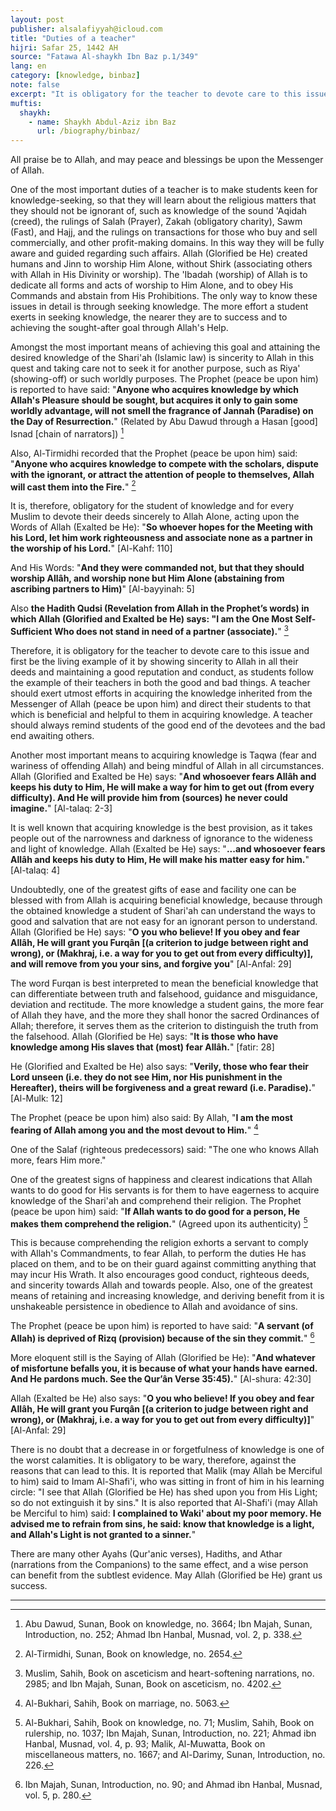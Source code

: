 ```yaml
---
layout: post
publisher: alsalafiyyah@icloud.com
title: "Duties of a teacher"
hijri: Safar 25, 1442 AH
source: "Fatawa Al-shaykh Ibn Baz p.1/349"
lang: en
category: [knowledge, binbaz]
note: false
excerpt: "It is obligatory for the teacher to devote care to this issue and first be the living example of it by showing sincerity to Allah in all their deeds and maintaining a good reputation and conduct, as students follow the example of their teachers in both the good and bad things."
muftis:
  shaykh: 
    - name: Shaykh Abdul-Aziz ibn Baz
      url: /biography/binbaz/
---
```


All praise be to Allah, and may peace and blessings be upon the Messenger of Allah. 

One of the most important duties of a teacher is to make students keen for knowledge-seeking, so that they will learn about the religious matters that they should not be ignorant of, such as knowledge of the sound 'Aqidah (creed), the rulings of Salah (Prayer), Zakah (obligatory charity), Sawm (Fast), and Hajj, and the rulings on transactions for those who buy and sell commercially, and other profit-making domains. In this way they will be fully aware and guided regarding such affairs. Allah (Glorified be He) created humans and Jinn to worship Him Alone, without Shirk (associating others with Allah in His Divinity or worship). The 'Ibadah (worship) of Allah is to dedicate all forms and acts of worship to Him Alone, and to obey His Commands and abstain from His Prohibitions. The only way to know these issues in detail is through seeking knowledge. The more effort a student exerts in seeking knowledge, the nearer they are to success and to achieving the sought-after goal through Allah's Help.

Amongst the most important means of achieving this goal and attaining the desired knowledge of the Shari'ah (Islamic law) is sincerity to Allah in this quest and taking care not to seek it for another purpose, such as Riya' (showing-off) or such worldly purposes. The Prophet (peace be upon him) is reported to have said: "**Anyone who acquires knowledge by which Allah's Pleasure should be sought, but acquires it only to gain some worldly advantage, will not smell the fragrance of Jannah (Paradise) on the Day of Resurrection.**" (Related by Abu Dawud through a Hasan [good] Isnad [chain of narrators]) [^1]

Also, Al-Tirmidhi recorded that the Prophet (peace be upon him) said: "**Anyone who acquires knowledge to compete with the scholars, dispute with the ignorant, or attract the attention of people to themselves, Allah will cast them into the Fire.**" [^2] 

It is, therefore, obligatory for the student of knowledge and for every Muslim to devote their deeds sincerely to Allah Alone, acting upon the Words of Allah (Exalted be He): "**So whoever hopes for the Meeting with his Lord, let him work righteousness and associate none as a partner in the worship of his Lord.**" [Al-Kahf: 110] 

And His Words: "**And they were commanded not, but that they should worship Allâh, and worship none but Him Alone (abstaining from ascribing partners to Him)**" [Al-bayyinah: 5]

Also **the Hadith Qudsi (Revelation from Allah in the Prophet’s words) in which Allah (Glorified and Exalted be He) says: "I am the One Most Self-Sufficient Who does not stand in need of a partner (associate).**" [^3]

Therefore, it is obligatory for the teacher to devote care to this issue and first be the living example of it by showing sincerity to Allah in all their deeds and maintaining a good reputation and conduct, as students follow the example of their teachers in both the good and bad things. A teacher should exert utmost efforts in acquiring the knowledge inherited from the Messenger of Allah (peace be upon him) and direct their students to that which is beneficial and helpful to them in acquiring knowledge. A teacher should always remind students of the good end of the devotees and the bad end awaiting others.

Another most important means to acquiring knowledge is Taqwa (fear and wariness of offending Allah) and being mindful of Allah in all circumstances. Allah (Glorified and Exalted be He) says: "**And whosoever fears Allâh and keeps his duty to Him, He will make a way for him to get out (from every difficulty). And He will provide him from (sources) he never could imagine.**" [Al-talaq: 2-3]

It is well known that acquiring knowledge is the best provision, as it takes people out of the narrowness and darkness of ignorance to the wideness and light of knowledge. Allah (Exalted be He) says: "**...and whosoever fears Allâh and keeps his duty to Him, He will make his matter easy for him.**" [Al-talaq: 4]

Undoubtedly, one of the greatest gifts of ease and facility one can be blessed with from Allah is acquiring beneficial knowledge, because through the obtained knowledge a student of Shari'ah can understand the ways to good and salvation that are not easy for an ignorant person to understand. Allah (Glorified be He) says: "**O you who believe! If you obey and fear Allâh, He will grant you Furqân [(a criterion to judge between right and wrong), or (Makhraj, i.e. a way for you to get out from every difficulty)], and will remove from you your sins, and forgive you**" [Al-Anfal: 29]

The word Furqan is best interpreted to mean the beneficial knowledge that can differentiate between truth and falsehood, guidance and misguidance, deviation and rectitude. The more knowledge a student gains, the more fear of Allah they have, and the more they shall honor the sacred Ordinances of Allah; therefore, it serves them as the criterion to distinguish the truth from the falsehood. Allah (Glorified be He) says: "**It is those who have knowledge among His slaves that (most) fear Allâh.**" [fatir: 28]

He (Glorified and Exalted be He) also says: "**Verily, those who fear their Lord unseen (i.e. they do not see Him, nor His punishment in the Hereafter), theirs will be forgiveness and a great reward (i.e. Paradise).**" [Al-Mulk: 12]

The Prophet (peace be upon him) also said: By Allah, "**I am the most fearing of Allah among you and the most devout to Him.**" [^4]

One of the Salaf (righteous predecessors) said: "The one who knows Allah more, fears Him more." 

One of the greatest signs of happiness and clearest indications that Allah wants to do good for His servants is for them to have eagerness to acquire knowledge of the Shari'ah and comprehend their religion. The Prophet (peace be upon him) said: "**If Allah wants to do good for a person, He makes them comprehend the religion.**" (Agreed upon its authenticity) [^5]

This is because comprehending the religion exhorts a servant to comply with Allah's Commandments, to fear Allah, to perform the duties He has placed on them, and to be on their guard against committing anything that may incur His Wrath. It also encourages good conduct, righteous deeds, and sincerity towards Allah and towards people. Also, one of the greatest means of retaining and increasing knowledge, and deriving benefit from it is unshakeable persistence in obedience to Allah and avoidance of sins. 

The Prophet (peace be upon him) is reported to have said: "**A servant (of Allah) is deprived of Rizq (provision) because of the sin they commit.**" [^6]

More eloquent still is the Saying of Allah (Glorified be He): "**And whatever of misfortune befalls you, it is because of what your hands have earned. And He pardons much. See the Qur’ân Verse 35:45).**" [Al-shura: 42:30]

Allah (Exalted be He) also says: "**O you who believe! If you obey and fear Allâh, He will grant you Furqân [(a criterion to judge between right and wrong), or (Makhraj, i.e. a way for you to get out from every difficulty)]**" [Al-Anfal: 29]

There is no doubt that a decrease in or forgetfulness of knowledge is one of the worst calamities. It is obligatory to be wary, therefore, against the reasons that can lead to this. It is reported that Malik (may Allah be Merciful to him) said to Imam Al-Shafi'i, who was sitting in front of him in his learning circle: "I see that Allah (Glorified be He) has shed upon you from His Light; so do not extinguish it by sins." It is also reported that Al-Shafi'i (may Allah be Merciful to him) said: **I complained to Waki' about my poor memory. He advised me to refrain from sins, he said: know that knowledge is a light, and Allah's Light is not granted to a sinner.**"

There are many other Ayahs (Qur'anic verses), Hadiths, and Athar (narrations from the Companions) to the same effect, and a wise person can benefit from the subtlest evidence. May Allah (Glorified be He) grant us success.

---

[^1]: Abu Dawud, Sunan, Book on knowledge, no. 3664; Ibn Majah, Sunan, Introduction, no. 252; Ahmad Ibn Hanbal, Musnad, vol. 2, p. 338.
[^2]: Al-Tirmidhi, Sunan, Book on knowledge, no. 2654.
[^3]: Muslim, Sahih, Book on asceticism and heart-softening narrations, no. 2985; and Ibn Majah, Sunan, Book on asceticism, no. 4202.
[^4]: Al-Bukhari, Sahih, Book on marriage, no. 5063.
[^5]: Al-Bukhari, Sahih, Book on knowledge, no. 71; Muslim, Sahih, Book on rulership, no. 1037; Ibn Majah, Sunan, Introduction, no. 221; Ahmad ibn Hanbal, Musnad, vol. 4, p. 93; Malik, Al-Muwatta, Book on miscellaneous matters, no. 1667; and Al-Darimy, Sunan, Introduction, no. 226.
[^6]: Ibn Majah, Sunan, Introduction, no. 90; and Ahmad ibn Hanbal, Musnad, vol. 5, p. 280.

